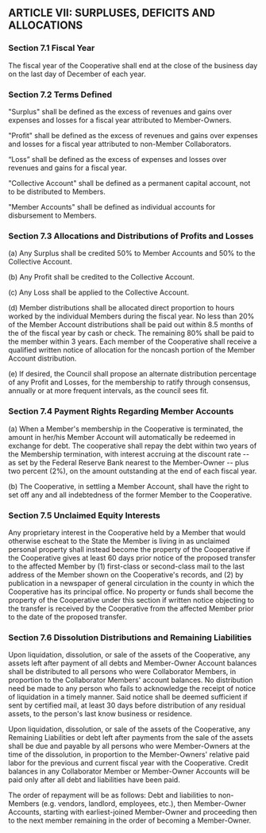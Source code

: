 ## ARTICLE VII:  SURPLUSES, DEFICITS AND ALLOCATIONS

### Section 7.1  Fiscal Year

The fiscal year of the Cooperative shall end at the close
of the business day on the last day of December of each year.

### Section 7.2 Terms Defined

"Surplus" shall be defined as the excess of revenues and gains
over expenses and losses for a fiscal year attributed to
Member-Owners.

"Profit" shall be defined as the excess of revenues and gains
over expenses and losses for a fiscal year attributed to
non-Member Collaborators.

“Loss” shall be defined as the excess of expenses and losses
over revenues and gains for a fiscal year.

"Collective Account" shall be defined as a permanent capital
account, not to be distributed to Members.

"Member Accounts" shall be defined as individual accounts for
disbursement to Members.

### Section 7.3  Allocations and Distributions of Profits and Losses

(a) Any Surplus shall be credited 50% to Member Accounts
    and 50% to the Collective Account.

(b) Any Profit shall be credited to the Collective Account.

(c) Any Loss shall be applied to the Collective Account.

(d) Member distributions shall be allocated direct proportion to
    hours worked by the individual Members during the fiscal year.
    No less than 20% of the Member Account distributions shall be
    paid out within 8.5 months of the of the fiscal year by cash
    or check. The remaining 80% shall be paid to the member within
    3 years. Each member of the Cooperative shall receive a qualified
    written notice of allocation for the noncash portion of the
    Member Account distribution.

(e) If desired, the Council shall propose an alternate distribution
    percentage of any Profit and Losses, for the membership to
    ratify through consensus, annually or at more frequent
    intervals, as the council sees fit.

### Section 7.4  Payment Rights Regarding Member Accounts

(a) When a Member's membership in the Cooperative is terminated,
    the amount in her/his Member Account will automatically be
    redeemed in exchange for debt.  The cooperative shall repay
    the debt within two years of the Membership termination, with
    interest accruing at the discount rate -- as set by the Federal
    Reserve Bank nearest to the Member-Owner -- plus two percent
    (2%), on the amount outstanding at the end of each fiscal year.

(b) The Cooperative, in settling a Member Account, shall have the
    right to set off any and all indebtedness of the former Member
    to the Cooperative.

### Section 7.5  Unclaimed Equity Interests

Any proprietary interest in the Cooperative held by a Member that
would otherwise escheat to the State the Member is living in as
unclaimed personal property shall instead become the property of
the Cooperative if the Cooperative gives at least 60 days prior
notice of the proposed transfer to the affected Member by (1)
first-class or second-class mail to the last address of the Member
shown on the Cooperative's records, and (2) by publication in a
newspaper of general circulation in the county in which the
Cooperative has its principal office.  No property or funds shall
become the property of the Cooperative under this section if
written notice objecting to the transfer is received by the
Cooperative from the affected Member prior to the date of the
proposed transfer.

### Section 7.6  Dissolution Distributions and Remaining Liabilities

Upon liquidation, dissolution, or sale of the assets of the
Cooperative, any assets left after payment of all debts and
Member-Owner Account balances shall be distributed to all persons
who were Collaborator Members, in proportion to the Collaborator
Members' account balances. No distribution need be made to any
person who fails to acknowledge the receipt of notice of
liquidation in a timely manner.  Said notice shall be deemed
sufficient if sent by certified mail, at least 30 days before
distribution of any residual assets, to the person's last know
business or residence.

Upon liquidation, dissolution, or sale of the assets of the
Cooperative, any Remaining Liabilities or debt left after payments
from the sale of the assets shall be due and payable by all persons
who were Member-Owners at the time of the dissolution, in proportion
to the Member-Owners' relative paid labor for the previous and
current fiscal year with the Cooperative.  Credit balances in any
Collaborator Member or Member-Owner Accounts will be paid only after
all debt and liabilities have been paid.

The order of repayment will be as follows: Debt and liabilities to
non-Members (e.g. vendors, landlord, employees, etc.), then
Member-Owner Accounts, starting with earliest-joined Member-Owner
and proceeding then to the next member remaining in the order of
becoming a Member-Owner.
